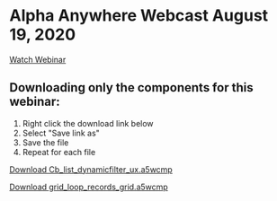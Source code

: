 # Alpha Anywhere Webcast August 19, 2020

[Watch Webinar](https://youtu.be/Q0JOFqkTT0U)

## Downloading only the components for this webinar:

1. Right click the download link below
2. Select "Save link as"
3. Save the file
4. Repeat for each file

<a href="https://github.com/alphaanywhere/Alpha-Anywhere-Webinars/raw/master/August%2019%202020/Cb_list_dynamicfilter_ux.a5wcmp">Download Cb_list_dynamicfilter_ux.a5wcmp</a>

<a href="https://github.com/alphaanywhere/Alpha-Anywhere-Webinars/raw/master/August%2019%202020/grid_loop_records_grid.a5wcmp">Download grid_loop_records_grid.a5wcmp</a>
